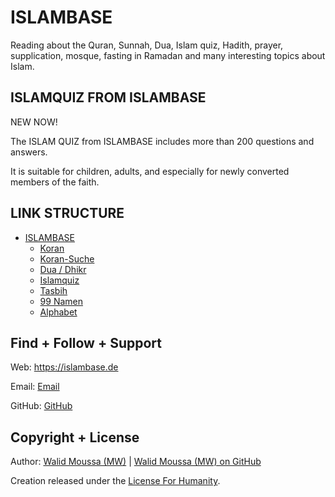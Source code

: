 # ISLAMBASE
Reading about the Quran, Sunnah, Dua, Islam quiz, Hadith, prayer, supplication, mosque, fasting in Ramadan and many interesting topics about Islam.

## ISLAMQUIZ FROM ISLAMBASE
NEW NOW!

The ISLAM QUIZ from ISLAMBASE includes more than 200 questions and answers.

It is suitable for children, adults, and especially for newly converted members of the faith.

## LINK STRUCTURE
+ [ISLAMBASE](https://islambase.de)
    + [Koran](https://islambase.de/koran)
    + [Koran-Suche](https://islambase.de/koran-suche)
    + [Dua / Dhikr](https://islambase.de/dua)
    + [Islamquiz](https://islambase.de/islamquiz)
    + [Tasbih](https://islambase.de/tasbih)
    + [99 Namen](https://islambase.de/99namen)
    + [Alphabet](https://islambase.de/alphabet)

## Find + Follow + Support
Web: <a href="https://islambase.de" target="_blank">https://islambase.de</a>

Email: <a href="mailto:mail@islambase.de" target="_blank">Email</a>

GitHub: <a href="https://github.com/mw-it/islambase" target="_blank">GitHub</a>

## Copyright + License
Author: <a href="https://walid-moussa.de" target="_blank">Walid Moussa (MW)</a> | <a href="https://github.com/mw-it" target="_blank">Walid Moussa (MW) on GitHub</a>

Creation released under the <a href="https://licenseforhumanity.org" target="_blank">License For Humanity</a>.
